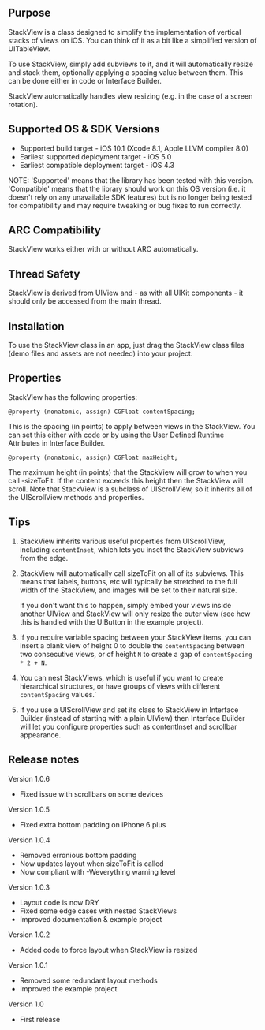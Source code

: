 Purpose
--------------

StackView is a class designed to simplify the implementation of vertical stacks of views on iOS. You can think of it as a bit like a simplified version of UITableView.

To use StackView, simply add subviews to it, and it will automatically resize and stack them, optionally applying a spacing value between them. This can be done either in code or Interface Builder.

StackView automatically handles view resizing (e.g. in the case of a screen rotation).


Supported OS & SDK Versions
-----------------------------

* Supported build target - iOS 10.1 (Xcode 8.1, Apple LLVM compiler 8.0)
* Earliest supported deployment target - iOS 5.0
* Earliest compatible deployment target - iOS 4.3

NOTE: 'Supported' means that the library has been tested with this version. 'Compatible' means that the library should work on this OS version (i.e. it doesn't rely on any unavailable SDK features) but is no longer being tested for compatibility and may require tweaking or bug fixes to run correctly.


ARC Compatibility
------------------

StackView works either with or without ARC automatically.


Thread Safety
--------------

StackView is derived from UIView and - as with all UIKit components - it should only be accessed from the main thread.


Installation
--------------

To use the StackView class in an app, just drag the StackView class files (demo files and assets are not needed) into your project.


Properties
--------------

StackView has the following properties:

	@property (nonatomic, assign) CGFloat contentSpacing;
	
This is the spacing (in points) to apply between views in the StackView. You can set this either with code or by using the User Defined Runtime Attributes in Interface Builder.
	
    @property (nonatomic, assign) CGFloat maxHeight;

The maximum height (in points) that the StackView will grow to when you call -sizeToFit. If the content exceeds this height then the StackView will scroll. Note that StackView is a subclass of UIScrollView, so it inherits all of the UIScrollView methods and properties.


Tips
---------------

1.  StackView inherits various useful properties from UIScrollView, including `contentInset`, which lets you inset the StackView subviews from the edge.

2.  StackView will automatically call sizeToFit on all of its subviews. This means that labels, buttons, etc will typically be stretched to the full width of the StackView, and images will be set to their natural size.

    If you don't want this to happen, simply embed your views inside another UIView and StackView will only resize the outer view (see how this is handled with the UIButton in the example project).
    
3.  If you require variable spacing between your StackView items, you can insert a blank view of height 0 to double the `contentSpacing` between two consecutive views, or of height `N` to create a gap of `contentSpacing * 2 + N`.

4.  You can nest StackViews, which is useful if you want to create hierarchical structures, or have groups of views with different `contentSpacing` values.`

5.  If you use a UIScrollView and set its class to StackView in Interface Builder (instead of starting with a plain UIView) then Interface Builder will let you configure properties such as contentInset and scrollbar appearance.


Release notes
----------------

Version 1.0.6

- Fixed issue with scrollbars on some devices

Version 1.0.5

- Fixed extra bottom padding on iPhone 6 plus

Version 1.0.4

- Removed erronious bottom padding
- Now updates layout when sizeToFit is called
- Now compliant with -Weverything warning level

Version 1.0.3

- Layout code is now DRY
- Fixed some edge cases with nested StackViews
- Improved documentation & example project

Version 1.0.2

- Added code to force layout when StackView is resized

Version 1.0.1

- Removed some redundant layout methods
- Improved the example project

Version 1.0

- First release
